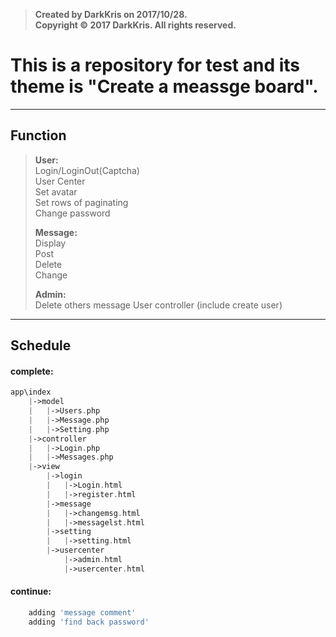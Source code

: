 >  **Created by DarkKris on 2017/10/28.**  
>  **Copyright © 2017 DarkKris. All rights reserved.**

# This is a repository for test and its theme is "Create a meassge board".

***

## Function

> **User:**  
> Login/LoginOut(Captcha)  
> User Center  
> Set avatar  
> Set rows of paginating  
> Change password
>  
> **Message:**  
> Display  
> Post  
> Delete  
> Change  
>  
> **Admin:**  
> Delete others message
> User controller (include create user)

***

## Schedule

#### complete:

```php
app\index
	|->model
	|	|->Users.php
	|	|->Message.php
	|   |->Setting.php
	|->controller
	|	|->Login.php
	|   |->Messages.php
	|->view
	    |->login
		|   |->Login.html
		|   |->register.html
		|->message
		|   |->changemsg.html
		|   |->messagelst.html
		|->setting
		|   |->setting.html
		|->usercenter
		    |->admin.html
		    |->usercenter.html
``` 

#### continue:

```php
    adding 'message comment'
    adding 'find back password'
```